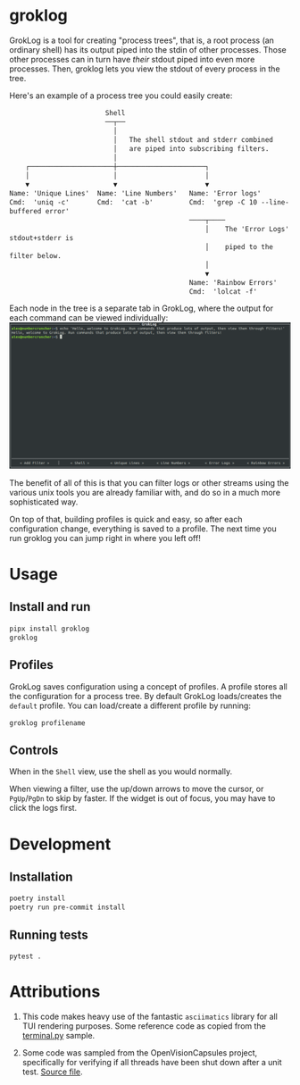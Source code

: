 # groklog

GrokLog is a tool for creating "process trees", that is, a root process (an ordinary shell)
has its output piped into the stdin of other processes. Those other processes can in 
turn have _their_ stdout piped into even more processes. Then, groklog lets you view the 
stdout of every process in the tree. 
 
Here's an example of a process tree you could easily create:
```shell
                        Shell
                        ──┬──
                          │  
                          │   The shell stdout and stderr combined
                          │   are piped into subscribing filters.
                          │ 
    ┌─────────────────────┼──────────────────────┐
    │                     │                      │
    ▼                     ▼                      ▼
Name: 'Unique Lines'  Name: 'Line Numbers'   Name: 'Error logs'
Cmd:  'uniq -c'       Cmd:  'cat -b'         Cmd:  'grep -C 10 --line-buffered error' 
                                             ────┬────
                                                 │    The 'Error Logs' stdout+stderr is 
                                                 │    piped to the filter below.
                                                 │
                                                 ▼
                                             Name: 'Rainbow Errors'
                                             Cmd:  'lolcat -f'
```
Each node in the tree is a separate tab in GrokLog, where the output for each command can be viewed individually:
![GrokLog Main Screen](docs/img.png)

The benefit of all of this is that you can filter logs or other streams using the 
various unix tools you are already familiar with, and do so in a much more sophisticated 
way. 

On top of that, building profiles is quick and easy, so after each configuration change,
everything is saved to a profile. The next time you run groklog you can jump right in 
where you left off!


# Usage
## Install and run
```shell
pipx install groklog
groklog
```

## Profiles
GrokLog saves configuration using a concept of profiles. A profile stores all the 
configuration for a process tree. By default GrokLog loads/creates the `default` profile. 
You can load/create a different profile by running:

```shell
groklog profilename
```

## Controls
When in the `Shell` view, use the shell as you would normally. 

When viewing a filter, use the up/down arrows to move the cursor, or `PgUp`/`PgDn` to skip by
faster. If the widget is out of focus, you may have to click the logs first. 


# Development
## Installation
```shell
poetry install
poetry run pre-commit install
```

## Running tests
```
pytest .
```


# Attributions
1) This code makes heavy use of the fantastic `asciimatics` library for all TUI 
rendering purposes. Some reference code as copied from the 
[terminal.py](https://github.com/peterbrittain/asciimatics/blob/master/samples/terminal.py) 
sample. 

2) Some code was sampled from the OpenVisionCapsules project, specifically for 
   verifying if all threads have been shut down after a unit test. 
[Source file](https://github.com/opencv/open_vision_capsules/blob/master/vcap/vcap/testing/thread_validation.py).


